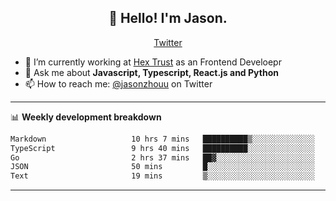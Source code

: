 <h2 align="center">👋 Hello! I'm Jason.</h2>
<p align="center">
  <a href="https://twitter.com/jasonzhouu">Twitter</a>
</p>


- 🔭 I’m currently working at [Hex Trust](https://hextrust.com/) as an Frontend Develoepr
- 💬 Ask me about **Javascript, Typescript, React.js and Python**
- 📫 How to reach me: [@jasonzhouu](https://twitter.com/jasonzhouu) on Twitter

-------

📊 **Weekly development breakdown**
<!--START_SECTION:waka-->

```txt
Markdown                   10 hrs 7 mins   ██████████▒░░░░░░░░░░░░░░   41.95 %
TypeScript                 9 hrs 40 mins   ██████████░░░░░░░░░░░░░░░   40.04 %
Go                         2 hrs 37 mins   ██▓░░░░░░░░░░░░░░░░░░░░░░   10.86 %
JSON                       50 mins         █░░░░░░░░░░░░░░░░░░░░░░░░   03.50 %
Text                       19 mins         ▒░░░░░░░░░░░░░░░░░░░░░░░░   01.35 %
```

<!--END_SECTION:waka-->

-------
